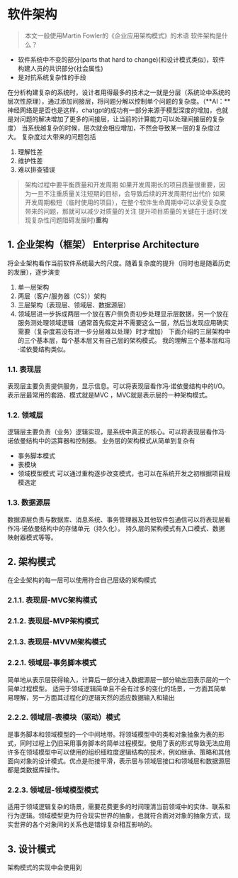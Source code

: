 # 软件架构
> 本文一般使用Martin Fowler的《企业应用架构模式》的术语
软件架构是什么？
- 软件系统中不变的部分(parts that hard to change)(和设计模式类似)，软件构建人员的共识部分(社会属性)
- 是对抗系统复杂性的手段

在分析构建复杂的系统时，设计者用得最多的技术之一就是分层（系统论中系统的层次性原理），通过添加间接层，将问题分解以控制单个问题的复杂度。（**AI：**神经网络是是否也是这样，chatgpt的成功有一部分来源于模型深度的增加，也就是对问题的解决增加了更多的间接层，让当前的计算能力可以处理间接层的复杂度）
当系统越复杂的时候，层次就会相应增加，不然会导致某一层的复杂度过大。
复杂度过大带来的问题包括
1. 理解性差
2. 维护性差
3. 难以排查错误

> 架构过程中要平衡质量和开发周期
> 如果开发周期长的项目质量很重要，因为一旦不注重质量关注短期的目标，会导致后续的开发周期付出代价
> 如果开发周期极短（临时使用的项目），在整个软件生命周期中可以承受复杂度带来的问题，那就可以减少对质量的关注
> 提升项目质量的关键在于适时(发现复杂性问题阻碍发展时)**重构**

## 1. 企业架构（框架） Enterprise Architecture
将企业架构看作当前软件系统最大的尺度。随着复杂度的提升（同时也是随着历史的发展），逐步演变
1. 单一层架构
2. 两层（客户/服务器（CS））架构
3. 三层架构（表现层、领域层、数据源层）
4. 领域层进一步拆成两层一个放在客户侧负责初步处理显示层数据，另一个放在服务测处理领域逻辑（通常首先假定并不需要这么一层，然后当发现应用确实需要（复杂度若没有进一步分层难以处理）时才增加）
下面介绍的三层架构中的三个基本层，每个基本层又有自己层的架构模式。
我的理解三个基本层和冯·诺依曼结构类似。
### 1.1. 表现层
表现层主要负责提供服务，显示信息。可以将表现层看作冯·诺依曼结构中的I/O。
表示层最常用的套路、模式就是MVC ，MVC就是表示层的一种架构模式。
### 1.2. 领域层
逻辑层主要负责（业务）逻辑实现，是系统中真正的核心。可以将表现层看作冯·诺依曼结构中的运算器和控制器。
业务层的架构模式从简单到复杂有
- 事务脚本模式
- 表模块
- 领域模型模式
可以通过重构逐步改变模式，也可以在系统开发之初根据项目规模选定
### 1.3. 数据源层
数据源层负责与数据库、消息系统、事务管理器及其他软件包通信可以将表现层看作冯·诺依曼结构中的存储单元（持久化）。
持久层的架构模式有入口模式、数据映射器模式等等。
## 2. 架构模式
在企业架构的每一层可以使用符合自己层级的架构模式
### 2.1.1. 表现层-MVC架构模式
### 2.1.2. 表现层-MVP架构模式
### 2.1.3. 表现层-MVVM架构模式
### 2.2.1. 领域层-事务脚本模式
简单地从表示层获得输入，计算后一部分进入数据源层一部分输出回表示层的一个简单过程模型。
适用于领域逻辑简单且不会有过多的变化的场景，一方面其简单易理解，另一方面其过程化的逻辑天然的适应数据输入和输出
### 2.2.2. 领域层-表模块（驱动）模式
是事务脚本和领域模型的一个中间地带。将领域模型中的类和对象抽象为表的形式，同时过程上仍旧采用事务脚本的简单过程模型。使用了表的形式导致无法应用许多在领域模型中可以使用的组织细粒度逻辑结构的技术，例如继承、策略和其他面向对象的设计模式。优点是衔接平滑，表示层与领域层接口和领域层和数据源层都是类数据库操作。
### 2.2.3. 领域层-领域模型模式
适用于领域逻辑复杂的场景，需要花费更多的时间理清当前领域中的实体、联系和行为逻辑。领域模型更为符合现实世界的抽象，也就符合面对对象的抽象方式，现实世界的各个对象间的关系也是错综复杂相互影响的。
## 3. 设计模式
架构模式的实现中会使用到
